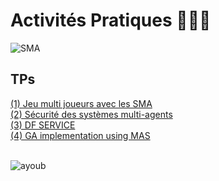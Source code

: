 # Activités Pratiques 👨🏻‍💻 
<img src="https://www.research-bl.com/wp-content/uploads/2022/08/Illustration-Mouna.jpg" alt="SMA">

## TPs
  <a href="https://github.com/Ayoub-etoullali/Activites-Pratiques-SMA-And-IA-Distribuee/tree/main/Activit%C3%A9%20Pratique%20N%C2%B0%201">
  (1) Jeu multi joueurs avec les SMA </a> <br>
  <a href="https://github.com/Ayoub-etoullali/Activites-Pratiques-SMA-And-IA-Distribuee/tree/main/Activit%C3%A9%20Pratique%20N%C2%B0%202">
  (2) Sécurité des systèmes multi-agents </a> <br>
   <a href="https://github.com/Ayoub-etoullali/Activites-Pratiques-SMA-And-IA-Distribuee/tree/main/Activit%C3%A9%20Pratique%20N%C2%B0%203">
  (3) DF SERVICE </a> <br>
   <a href="https://github.com/Ayoub-etoullali/Activites-Pratiques-SMA-And-IA-Distribuee/tree/main/Devoir%20individuel">
  (4) GA implementation using MAS </a> <br>
  <br>

![ayoub](https://user-images.githubusercontent.com/92756846/220727344-dbb21e84-4584-4055-bde5-a3c90a64a618.jpg)
